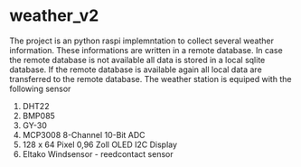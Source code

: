 # weather_v2

The project is an python raspi implemntation to collect several weather information. These informations are written in a remote database. In case the remote database is not available all data is stored in a local sqlite database. If the remote database is available again all local data are transferred to the remote database.
The weather station is equiped with the following sensor
1. DHT22
2. BMP085
3. GY-30
4. MCP3008 8-Channel 10-Bit ADC
5. 128 x 64 Pixel 0,96 Zoll OLED I2C Display
6. Eltako Windsensor - reedcontact sensor
